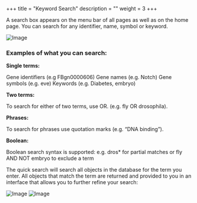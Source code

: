 +++
title = "Keyword Search"
description = ""
weight = 3
+++


A search box appears on the menu bar of all pages as well as on the home page. You can search for any identifier, name, symbol or keyword.

![Image](https://i.imgur.com/9wfW6IU.png)

### Examples of what you can search:

**Single terms:**

Gene identifiers (e.g FBgn0000606) Gene names (e.g. Notch) Gene symbols (e.g. eve) Keywords (e.g. Diabetes, embryo)

**Two terms:**

To search for either of two terms, use OR. (e.g. fly OR drosophila).

**Phrases:**

To search for phrases use quotation marks (e.g. “DNA binding”).

**Boolean:**

Boolean search syntax is supported: e.g. dros* for partial matches or fly AND NOT embryo to exclude a term

The quick search will search all objects in the database for the term you enter. All objects that match the term are returned and provided to you in an interface that allows you to further refine your search:

![Image](https://i.imgur.com/xprxNxz.png)
![Image](https://i.imgur.com/dC2hWMs.png)